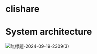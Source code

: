 # clishare
# System architecture
![無標題-2024-09-19-2309(3)](https://github.com/user-attachments/assets/37da54ed-0cdb-419e-8198-5b5c5564f63b)
